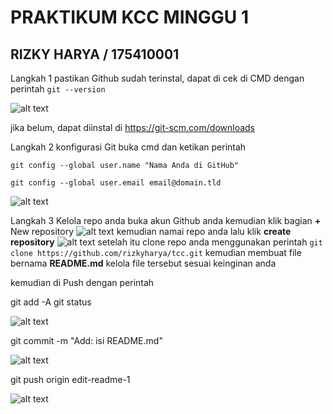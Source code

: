 # PRAKTIKUM KCC MINGGU 1 #

## RIZKY HARYA / 175410001 ##

Langkah 1 pastikan Github sudah terinstal, dapat di cek di CMD
dengan perintah
```git --version```

![alt text](1.png)

jika belum, dapat diinstal di <https://git-scm.com/downloads>

Langkah 2 konfigurasi Git
buka cmd dan ketikan perintah

```git config --global user.name "Nama Anda di GitHub"```

```git config --global user.email email@domain.tld```

![alt text](2.png)

Langkah 3 Kelola repo anda
buka akun Github anda kemudian klik bagian **+** New repository
![alt text](new-repo.png)
kemudian namai repo anda lalu klik **create repository**
![alt text](3.png)
setelah itu clone repo anda menggunakan perintah
```git clone https://github.com/rizkyharya/tcc.git```
kemudian membuat file bernama **README.md**
kelola file tersebut sesuai keinginan anda

kemudian di Push
dengan perintah

git add -A
git status

![alt text](push1.PNG)

git commit -m "Add: isi README.md"

![alt text](push2.PNG)

git push origin edit-readme-1

![alt text](push3.PNG)
